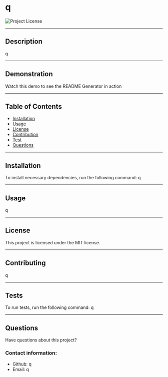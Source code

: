 # q
  ![Project License](https://img.shields.io/badge/license-MIT-yellow.svg)

______________________________________________________________________________________

## Description

q

______________________________________________________________________________________

## Demonstration

Watch this demo to see the README Generator in action

_____________________________________________________________________________________

## Table of Contents

- [Installation](#Installation)
- [Usage](#Usage)
- [License](#License)
- [Contribution](#Contributing)
- [Test](#Tests)
- [Questions](#Questions)

_______________________________________________________________________________________

## Installation

To install necessary dependencies, run the following command: q

_______________________________________________________________________________________

## Usage

q

_______________________________________________________________________________________

## License

This project is licensed under the MIT license.

________________________________________________________________________________________

## Contributing

q

________________________________________________________________________________________

## Tests

To run tests, run the following command: q

________________________________________________________________________________________

## Questions

Have questions about this project? 

### Contact information:

* Github: q
* Email: q

